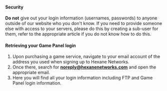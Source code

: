 #### Security
**Do not** give out your login information (usernames, passwords) to anyone outside of our website who you don't know. If you need to provide someone else with access to your servers, please do this by creating a sub-user for them, refer to the appropriate article if you do not know how to do this.

#### Retrieving your Game Panel login
1. Upon purchasing a game service, navigate to your email account of the address you used when signing up to Hexane Networks.
2. Once there, search for **noreply@hexanenetworks.com** and open the appropriate email.
3. Here you will find all your login information including FTP and Game Panel login information.